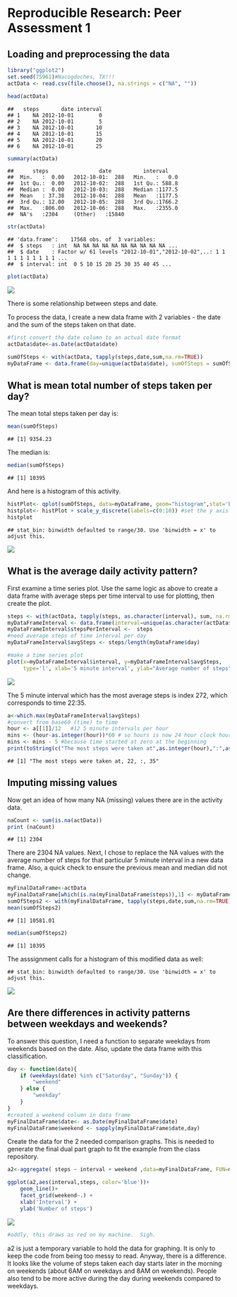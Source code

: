 # Reproducible Research: Peer Assessment 1


## Loading and preprocessing the data


```r
library("ggplot2")
set.seed(75961)#Nacogdoches, TX!!!
actData <- read.csv(file.choose(), na.strings = c("NA", ""))

head(actData)
```

```
##   steps       date interval
## 1    NA 2012-10-01        0
## 2    NA 2012-10-01        5
## 3    NA 2012-10-01       10
## 4    NA 2012-10-01       15
## 5    NA 2012-10-01       20
## 6    NA 2012-10-01       25
```

```r
summary(actData)
```

```
##      steps                date          interval     
##  Min.   :  0.00   2012-10-01:  288   Min.   :   0.0  
##  1st Qu.:  0.00   2012-10-02:  288   1st Qu.: 588.8  
##  Median :  0.00   2012-10-03:  288   Median :1177.5  
##  Mean   : 37.38   2012-10-04:  288   Mean   :1177.5  
##  3rd Qu.: 12.00   2012-10-05:  288   3rd Qu.:1766.2  
##  Max.   :806.00   2012-10-06:  288   Max.   :2355.0  
##  NA's   :2304     (Other)   :15840
```

```r
str(actData)
```

```
## 'data.frame':	17568 obs. of  3 variables:
##  $ steps   : int  NA NA NA NA NA NA NA NA NA NA ...
##  $ date    : Factor w/ 61 levels "2012-10-01","2012-10-02",..: 1 1 1 1 1 1 1 1 1 1 ...
##  $ interval: int  0 5 10 15 20 25 30 35 40 45 ...
```

```r
plot(actData)
```

![](./PA1_files/figure-html/unnamed-chunk-1-1.png) 

There is some relationship between steps and date.

To process the data, I create a new data frame with 2 variables - the date and the sum of the steps taken on that date.


```r
#first convert the date column to an actual date format
actData$date<-as.Date(actData$date)

sumOfSteps <- with(actData, tapply(steps,date,sum,na.rm=TRUE))
myDataFrame <- data.frame(day=unique(actData$date), sumOfSteps = sumOfSteps)
```

## What is mean total number of steps taken per day?

The mean total steps taken per day is:

```r
mean(sumOfSteps)
```

```
## [1] 9354.23
```

The median is:

```r
median(sumOfSteps)
```

```
## [1] 10395
```

And here is a histogram of this activity.


```r
histPlot<- qplot(sumOfSteps, data=myDataFrame, geom="histogram",stat='bin',xlab="Number of steps", ylab="Days")
histplot<- histPlot + scale_y_discrete(labels=c(0:10)) #set the y axis better
histplot
```

```
## stat_bin: binwidth defaulted to range/30. Use 'binwidth = x' to adjust this.
```

![](./PA1_files/figure-html/unnamed-chunk-5-1.png) 

## What is the average daily activity pattern?
First examine a time series plot.  Use the same logic as above to create a data frame with average steps per time interval to use for plotting, then create the plot.


```r
steps <- with(actData, tapply(steps, as.character(interval), sum, na.rm=TRUE))
myDataFrameInterval <- data.frame(interval=unique(as.character(actData$interval)))
myDataFrameInterval$stepsPerInterval <-  steps
#need average steps of time interval per day
myDataFrameInterval$avgSteps <- steps/length(myDataFrame$day)

#make a time series plot
plot(x=myDataFrameInterval$interval, y=myDataFrameInterval$avgSteps, 
     type='l', xlab='5 minute interval', ylab="Average number of steps")
```

![](./PA1_files/figure-html/unnamed-chunk-6-1.png) 

The 5 minute interval which has the most average steps is index 272, which corresponds to time 22:35.

```r
a<-which.max(myDataFrameInterval$avgSteps)
#convert from base60 (time) to time
hour <- a[[1]]/12   #12 5 minute intervals per hour
mins <- (hour-as.integer(hour))*60 # so hours is now 24 hour clock hours, minutes is minutes
mins <- mins - 5 #because time started at zero at the beginning
print(toString(c("The most steps were taken at",as.integer(hour),":",as.integer(mins))))
```

```
## [1] "The most steps were taken at, 22, :, 35"
```

## Imputing missing values

Now get an idea of how many NA (missing) values there are in the activity data.


```r
naCount <- sum(is.na(actData))
print (naCount)
```

```
## [1] 2304
```
There are 2304 NA values.  Next, I chose to replace the NA values with the average number of steps for that particular 5 minute interval in a new data frame.
Also, a quick check to ensure the previous mean and median did not change.


```r
myFinalDataFrame<-actData
myFinalDataFrame[which(is.na(myFinalDataFrame$steps)),1] <- myDataFrameInterval$avgSteps
sumOfSteps2 <- with(myFinalDataFrame, tapply(steps,date,sum,na.rm=TRUE))
mean(sumOfSteps2)
```

```
## [1] 10581.01
```

```r
median(sumOfSteps2)
```

```
## [1] 10395
```

The asssignment calls for a histogram of this modified data as well:


```
## stat_bin: binwidth defaulted to range/30. Use 'binwidth = x' to adjust this.
```

![](./PA1_files/figure-html/unnamed-chunk-10-1.png) 

## Are there differences in activity patterns between weekdays and weekends?

To answer this question, I need a function to separate weekdays from weekends based on the date.  Also, update the data frame with this classification.


```r
day <- function(date){
    if (weekdays(date) %in% c("Saturday", "Sunday")) {
        "weekend"
    } else {
        "weekday"
    }
}
#created a weekend column in data frame
myFinalDataFrame$date<- as.Date(myFinalDataFrame$date)
myFinalDataFrame$weekend <- sapply(myFinalDataFrame$date,day)
```

Create the data for the 2 needed comparison graphs.  This is needed to generate the final dual part graph to fit the example from the class repository.


```r
a2<-aggregate( steps ~ interval + weekend ,data=myFinalDataFrame, FUN=mean)

ggplot(a2,aes(interval,steps, color='blue'))+
    geom_line()+
    facet_grid(weekend~.) +
    xlab('Interval') +
    ylab('Number of steps')
```

![](./PA1_files/figure-html/unnamed-chunk-12-1.png) 

```r
#oddly, this draws as red on my machine.  Sigh.
```

a2 is just a temporary variable to hold the data for graphing.  It is only to keep the code from being too messy to read.  Anyway, there is a difference.  It looks like the volume of steps taken each day starts later in the morning on weekends (about 6AM on weekdays and 8AM on weekends).  People also tend to be more active during the day during weekends compared to weekdays.























